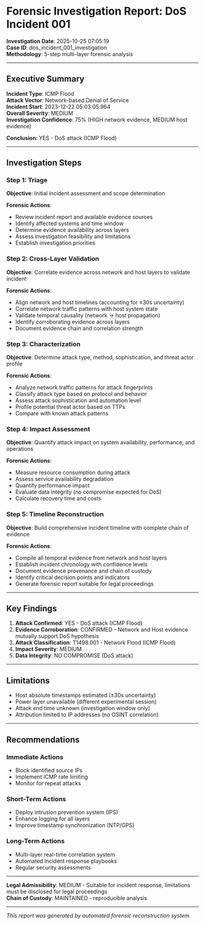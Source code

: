 # Forensic Investigation Report: DoS Incident 001

**Investigation Date**: 2025-10-25 07:05:19  
**Case ID**: dos_incident_001_investigation  
**Methodology**: 5-step multi-layer forensic analysis  

---

## Executive Summary

**Incident Type**: ICMP Flood  
**Attack Vector**: Network-based Denial of Service  
**Incident Start**: 2023-12-22 05:03:05.964  
**Overall Severity**: MEDIUM  
**Investigation Confidence**: 75% (HIGH network evidence, MEDIUM host evidence)  

**Conclusion**: YES - DoS attack (ICMP Flood)  

---

## Investigation Steps

### Step 1: Triage

**Objective**: Initial incident assessment and scope determination  

**Forensic Actions**:
- Review incident report and available evidence sources
- Identify affected systems and time window
- Determine evidence availability across layers
- Assess investigation feasibility and limitations
- Establish investigation priorities

### Step 2: Cross-Layer Validation

**Objective**: Correlate evidence across network and host layers to validate incident  

**Forensic Actions**:
- Align network and host timelines (accounting for ±30s uncertainty)
- Correlate network traffic patterns with host system state
- Validate temporal causality (network → host propagation)
- Identify corroborating evidence across layers
- Document evidence chain and correlation strength

### Step 3: Characterization

**Objective**: Determine attack type, method, sophistication, and threat actor profile  

**Forensic Actions**:
- Analyze network traffic patterns for attack fingerprints
- Classify attack type based on protocol and behavior
- Assess attack sophistication and automation level
- Profile potential threat actor based on TTPs
- Compare with known attack patterns

### Step 4: Impact Assessment

**Objective**: Quantify attack impact on system availability, performance, and operations  

**Forensic Actions**:
- Measure resource consumption during attack
- Assess service availability degradation
- Quantify performance impact
- Evaluate data integrity (no compromise expected for DoS)
- Calculate recovery time and costs

### Step 5: Timeline Reconstruction

**Objective**: Build comprehensive incident timeline with complete chain of evidence  

**Forensic Actions**:
- Compile all temporal evidence from network and host layers
- Establish incident chronology with confidence levels
- Document evidence provenance and chain of custody
- Identify critical decision points and indicators
- Generate forensic report suitable for legal proceedings

---

## Key Findings

1. **Attack Confirmed**: YES - DoS attack (ICMP Flood)
2. **Evidence Corroboration**: CONFIRMED - Network and Host evidence mutually support DoS hypothesis
3. **Attack Classification**: T1498.001 - Network Flood (ICMP Flood)
4. **Impact Severity**: MEDIUM
5. **Data Integrity**: NO COMPROMISE (DoS attack)

---

## Limitations

- Host absolute timestamps estimated (±30s uncertainty)
- Power layer unavailable (different experimental session)
- Attack end time unknown (investigation window only)
- Attribution limited to IP addresses (no OSINT correlation)

---

## Recommendations

### Immediate Actions
- Block identified source IPs
- Implement ICMP rate limiting
- Monitor for repeat attacks

### Short-Term Actions
- Deploy intrusion prevention system (IPS)
- Enhance logging for all layers
- Improve timestamp synchronization (NTP/GPS)

### Long-Term Actions
- Multi-layer real-time correlation system
- Automated incident response playbooks
- Regular security assessments

---

**Legal Admissibility**: MEDIUM - Suitable for incident response, limitations must be disclosed for legal proceedings  
**Chain of Custody**: MAINTAINED - reproducible analysis  

---

*This report was generated by automated forensic reconstruction system.*
